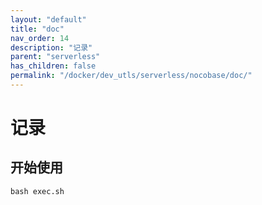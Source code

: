 ```yaml
---
layout: "default"
title: "doc"
nav_order: 14
description: "记录"
parent: "serverless"
has_children: false
permalink: "/docker/dev_utls/serverless/nocobase/doc/"
---
```


# 记录

## 开始使用

```shell
bash exec.sh
```

